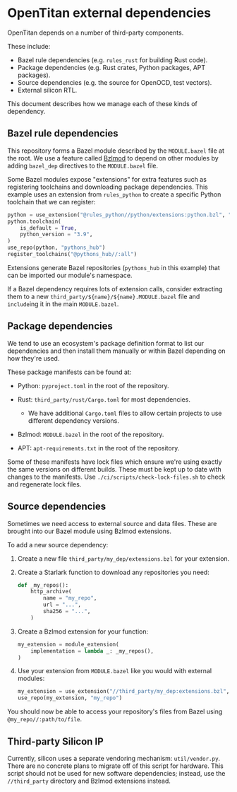 # OpenTitan external dependencies

OpenTitan depends on a number of third-party components.

These include:

* Bazel rule dependencies (e.g. `rules_rust` for building Rust code).
* Package dependencies (e.g. Rust crates, Python packages, APT packages).
* Source dependencies (e.g. the source for OpenOCD, test vectors).
* External silicon RTL.

This document describes how we manage each of these kinds of dependency.

## Bazel rule dependencies

This repository forms a Bazel module described by the `MODULE.bazel` file at the
root. We use a feature called [Bzlmod] to depend on other modules by adding `bazel_dep`
directives to the `MODULE.bazel` file.

Some Bazel modules expose "extensions" for extra features such as registering
toolchains and downloading package dependencies. This example uses an extension from
`rules_python` to create a specific Python toolchain that we can register:

```python
python = use_extension("@rules_python//python/extensions:python.bzl", "python")
python.toolchain(
    is_default = True,
    python_version = "3.9",
)
use_repo(python, "pythons_hub")
register_toolchains("@pythons_hub//:all")
```

Extensions generate Bazel repositories (`pythons_hub` in this example) that
can be imported our module's namespace.

If a Bazel dependency requires lots of extension calls, consider extracting them
to a new `third_party/${name}/${name}.MODULE.bazel` file and `include`ing it in
the main `MODULE.bazel`.

[Bzlmod]: https://bazel.build/external/overview#bzlmod

## Package dependencies

We tend to use an ecosystem's package definition format to list our dependencies and
then install them manually or within Bazel depending on how they're used.

These package manifests can be found at:

* Python: `pyproject.toml` in the root of the repository.
* Rust: `third_party/rust/Cargo.toml` for most dependencies.

  * We have additional `Cargo.toml` files to allow certain projects to use
  different dependency versions.

* Bzlmod: `MODULE.bazel` in the root of the repository.
* APT: `apt-requirements.txt` in the root of the repository.

Some of these manifests have lock files which ensure we're using exactly the same
versions on different builds. These must be kept up to date with changes to the
manifests. Use `./ci/scripts/check-lock-files.sh` to check and regenerate lock files.

## Source dependencies

Sometimes we need access to external source and data files. These are brought into
our Bazel module using Bzlmod extensions.

To add a new source dependency:

1. Create a new file `third_party/my_dep/extensions.bzl` for your extension.
2. Create a Starlark function to download any repositories you need:

   ```python
   def _my_repos():
       http_archive(
           name = "my_repo",
           url = "...",
           sha256 = "...",
       )
   ```

3. Create a Bzlmod extension for your function:

   ```python
   my_extension = module_extension(
       implementation = lambda _: _my_repos(),
   )
   ```

4. Use your extension from `MODULE.bazel` like you would with external modules:

   ```python
   my_extension = use_extension("//third_party/my_dep:extensions.bzl", "my_extension")
   use_repo(my_extension, "my_repo")
   ```

You should now be able to access your repository's files from Bazel using
`@my_repo//:path/to/file`.

## Third-party Silicon IP

Currently, silicon uses a separate vendoring mechanism: `util/vendor.py`.
There are no concrete plans to migrate off of this script for hardware. This
script should not be used for new software dependencies; instead, use the
`//third_party` directory and Bzlmod extensions instead.
